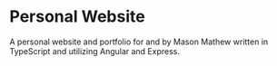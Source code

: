 # Personal Website
A personal website and portfolio for and by Mason Mathew written in TypeScript and utilizing Angular and Express. 
